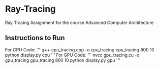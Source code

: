 # Ray-Tracing
Ray Tracing Assignment for the course Advanced Computer Architecture

## Instructions to Run
For CPU Code:
'''
g++ cpu_tracing.cpp -o cpu_tracing
cpu_tracing 800 10
python display.py cpu
'''
For GPU Code:
'''
nvcc gpu_tracing.cu -o gpu_tracing
gpu_tracing 800 10
python display.py gpu
'''
